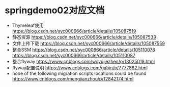 # springdemo02对应文档
- Thymeleaf使用
https://blog.csdn.net/syc000666/article/details/105087519
- 静态资源
https://blog.csdn.net/syc000666/article/details/105087533
- 文件上传下载
https://blog.csdn.net/syc000666/article/details/105087559
- 整合SSM
https://blog.csdn.net/syc000666/article/details/105110078
https://blog.csdn.net/syc000666/article/details/105110087
- 整合flyway
https://www.cnblogs.com/woyujiezhen/p/13025018.html
- flyway配置说明
https://www.cnblogs.com/gabin/p/7777882.html
- none of the following migration scripts locations could be found
https://www.cnblogs.com/mengjianzhou/p/12842174.html